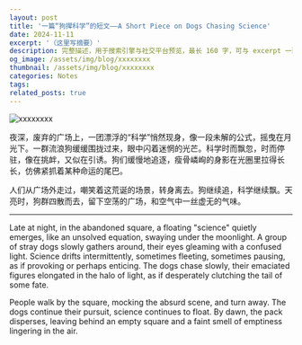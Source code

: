 ```yaml
---
layout: post
title: '一篇“狗撵科学”的短文——A Short Piece on Dogs Chasing Science'
date: 2024-11-11
excerpt: '（这里写摘要）'
description: 完整描述，用于搜索引擎与社交平台预览，最长 160 字，可与 excerpt 一致
og_image: /assets/img/blog/xxxxxxxx
thumbnail: /assets/img/blog/xxxxxxxx
categories: Notes
tags: 
related_posts: true
---
```


<img src="/assets/img/blog/xxxxxxxx" alt="xxxxxxxx">

夜深，废弃的广场上，一团漂浮的“科学”悄然现身，像一段未解的公式，摇曳在月光下。一群流浪狗缓缓围拢过来，眼中闪着迷惘的光芒。科学时而飘忽，时而停驻，像在挑衅，又似在引诱。狗们缓慢地追逐，瘦骨嶙峋的身影在光圈里拉得长长，仿佛紧抓着某种命运的尾巴。

人们从广场外走过，嘲笑着这荒诞的场景，转身离去。狗继续追，科学继续飘。天亮时，狗群四散而去，留下空荡的广场，和空气中一丝虚无的气味。

---

Late at night, in the abandoned square, a floating "science" quietly emerges, like an unsolved equation, swaying under the moonlight. A group of stray dogs slowly gathers around, their eyes gleaming with a confused light. Science drifts intermittently, sometimes fleeting, sometimes pausing, as if provoking or perhaps enticing. The dogs chase slowly, their emaciated figures elongated in the halo of light, as if desperately clutching the tail of some fate.

People walk by the square, mocking the absurd scene, and turn away. The dogs continue their pursuit, science continues to float. By dawn, the pack disperses, leaving behind an empty square and a faint smell of emptiness lingering in the air.